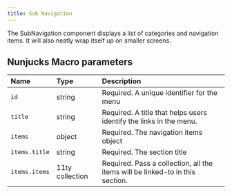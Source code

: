 ```yaml
---
title: Sub Navigation
---
```

The SubNavigation component displays a list of categories and navigation items. It will also neatly wrap itself up on smaller screens.

<example url='/kanga/example/components/subNavigation'>

## Nunjucks Macro parameters

| Name | Type | Description |
| :-- | :-- | :-- |
| `id` | string | Required. A unique identifier for the menu  |
| `title` | string | Required. A title that helps users identify the links in the menu. |
| `items` | object | Required. The navigation items object |
| `items.title` | string | Required. The section title |
| `items.items` | 11ty collection | Required. Pass a collection, all the items will be linked-to in this section.  |
